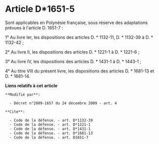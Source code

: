 # Article D*1651-5

Sont applicables en Polynésie française, sous réserve des adaptations prévues à l'article D. 1651-7 : 

1° Au livre Ier, les dispositions des articles D. * 1132-11, D. * 1132-39 à D. * 1132-42 ; 

2° Au livre II, les dispositions des articles D. * 1221-1 à D. * 1221-6 ; 

3° Au livre IV, les dispositions des articles D. * 1431-1 à D. * 1443-1 ; 

4° Au titre VIII du présent livre, les dispositions des articles D. * 1681-13 et D. * 1681-14.

**Liens relatifs à cet article**

	**Modifié par**:

	  - Décret n°2009-1657 du 24 décembre 2009 - art. 4

	**Cite**:

	  - Code de la défense. - art. D*1132-39
	  - Code de la défense. - art. D*1221-1
	  - Code de la défense. - art. D*1431-1
	  - Code de la défense. - art. D*1681-13
	  - Code de la défense. - art. D1651-7
